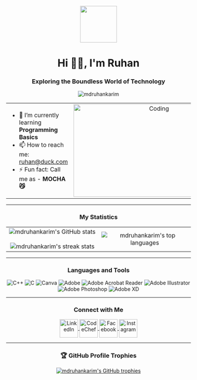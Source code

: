 <p align="center">
  <img src="https://camo.githubusercontent.com/bd4288684a847fed76f76c37fb85445610f4ebe0a618f88f99159f000dea0420/68747470733a2f2f692e6962622e636f2e636f6d2f316d3850586e632f70726f6772616d6d6572732d676f2d696e7465726e65742e676966" width="100px">
</p>
<h1 align="center">Hi 🙋‍♂️, I'm Ruhan</h1>
<h3 align="center">Exploring the Boundless World of Technology</h3>
<p align="center">
  <img src="https://camo.githubusercontent.com/6180a406881483a5e991407109874bce0d4b85624791621126a3668b9b205269/68747470733a2f2f6b6f6d617265762e636f6d2f67687076632f3f757365726e616d653d6d64727568616e6b6172696d" alt="mdruhankarim" />
</p>

<table align="center">
  <tr border="none">
    <td width="50%" align="left">
      <ul>
        <li>🌱 I’m currently learning <strong>Programming Basics</strong></li>
        <li>📫 How to reach me: <a href="mailto:ruhan@duck.com">ruhan@duck.com</a></li>
        <li>⚡ Fun fact: Call me as - <strong>MOCHA 😼</strong></li>
      </ul>
    </td>
    <td width="50%" align="center">
      <div style="width: 450px; height: 253px; overflow: hidden; display: inline-block;">
        <img 
          alt="Coding" 
          src="https://camo.githubusercontent.com/94d8761f356905ac2e1d5c5cff6d4fc312daa8259e1c16caac8eb09f1e86fea7/68747470733a2f2f692e6962622e636f2e636f6d2f39636d723146372f416e696d6174696f6e2d313733313334313134353231332d657a6769662d636f6d2d766964656f2d746f2d6769662d636f6e7665727465722e676966" 
          style="width: 100%; height: 100%; object-fit: cover; object-position: center;"
        />
      </div>
    </td>
  </tr>
</table>

---

<h3 align="center">My Statistics</h3>
<p align="center">
  <table align="center">
    <tr border="none">
      <td width="50%" align="center">
        <img align="center" src="https://github-readme-stats.vercel.app/api?username=mdruhankarim&theme=dark&hide_border=false&include_all_commits=false&count_private=false" alt="mdruhankarim's GitHub stats" />
        <br><br>
        <img title="🔥 Get streak stats for your profile at git.io/streak-stats" alt="mdruhankarim's streak stats" src="https://github-readme-streak-stats.herokuapp.com/?user=mdruhankarim&theme=dark&hide_border=false" />
      </td>
      <td width="50%" align="center">
        <img align="center" src="https://github-readme-stats.vercel.app/api/top-langs/?username=mdruhankarim&theme=dark&hide_border=false&include_all_commits=false&count_private=false&layout=compact" alt="mdruhankarim's top languages" />
      </td>
    </tr>
  </table>
</p>

---

<h3 align="center">Languages and Tools</h3>
<p align="center">
  <img src="https://img.shields.io/badge/c++-%2300599C.svg?style=for-the-badge&logo=c%2B%2B&logoColor=white" alt="C++" />
  <img src="https://img.shields.io/badge/c-%2300599C.svg?style=for-the-badge&logo=c&logoColor=white" alt="C" />
  <img src="https://img.shields.io/badge/Canva-%2300C4CC.svg?style=for-the-badge&logo=Canva&logoColor=white" alt="Canva" />
  <img src="https://img.shields.io/badge/adobe-%23FF0000.svg?style=for-the-badge&logo=adobe&logoColor=white" alt="Adobe" />
  <img src="https://img.shields.io/badge/Adobe%20Acrobat%20Reader-EC1C24.svg?style=for-the-badge&logo=Adobe%20Acrobat%20Reader&logoColor=white" alt="Adobe Acrobat Reader" />
  <img src="https://img.shields.io/badge/adobe%20illustrator-%23FF9A00.svg?style=for-the-badge&logo=adobe%20illustrator&logoColor=white" alt="Adobe Illustrator" />
  <img src="https://img.shields.io/badge/adobe%20photoshop-%2331A8FF.svg?style=for-the-badge&logo=adobe%20photoshop&logoColor=white" alt="Adobe Photoshop" />
  <img src="https://img.shields.io/badge/Adobe%20XD-470137?style=for-the-badge&logo=Adobe%20XD&logoColor=#FF61F6" alt="Adobe XD" />
</p>

---

<h3 align="center">Connect with Me</h3>
<p align="center">
  <a href="https://www.linkedin.com/in/mdruhankarim/" target="_blank">
    <img align="center" src="https://i.ibb.co/y0KPzmL/icons8-linkedin-48.png" alt="LinkedIn" height="50" width="50" />
  </a>
  <a href="https://www.codechef.com/users/mdruhankarim" target="_blank">
    <img align="center" src="https://i.ibb.co/bQRdybJ/icons8-codechef-48.png" alt="CodeChef" height="50" width="50" />
  </a>
  <a href="https://www.facebook.com/mdruhankarim" target="_blank">
    <img align="center" src="https://i.ibb.co/kS0rwMB/icons8-facebook-48.png" alt="Facebook" height="50" width="50" />
  </a>
  <a href="https://www.instagram.com/mdruhankarim" target="_blank">
    <img align="center" src="https://i.ibb.co/4sjxMvt/icons8-instagram-100.png" alt="Instagram" height="50" width="50" />
  </a>
</p>

---

<h3 align="center">🏆 GitHub Profile Trophies</h3>
<p align="center">
  <a href="https://github-profile-trophy.vercel.app/?username=mdruhankarim&theme=radical&no-frame=true&no-bg=false&margin-w=4" target="_blank">
    <img src="https://github-profile-trophy.vercel.app/?username=mdruhankarim&theme=radical&no-frame=true&no-bg=false&margin-w=4" alt="mdruhankarim's GitHub trophies" />
  </a>
</p>
